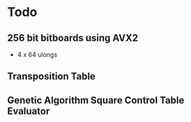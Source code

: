 # Todo

## 256 bit bitboards using AVX2

- 4 x 64 ulongs

## Transposition Table

## Genetic Algorithm Square Control Table Evaluator
